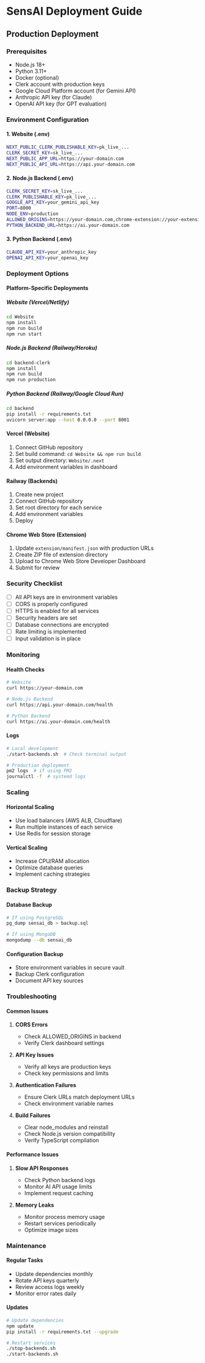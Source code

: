 # SensAI Deployment Guide

## Production Deployment

### Prerequisites

- Node.js 18+
- Python 3.11+
- Docker (optional)
- Clerk account with production keys
- Google Cloud Platform account (for Gemini API)
- Anthropic API key (for Claude)
- OpenAI API key (for GPT evaluation)

### Environment Configuration

#### 1. Website (.env)
```bash
NEXT_PUBLIC_CLERK_PUBLISHABLE_KEY=pk_live_...
CLERK_SECRET_KEY=sk_live_...
NEXT_PUBLIC_APP_URL=https://your-domain.com
NEXT_PUBLIC_API_URL=https://api.your-domain.com
```

#### 2. Node.js Backend (.env)
```bash
CLERK_SECRET_KEY=sk_live_...
CLERK_PUBLISHABLE_KEY=pk_live_...
GOOGLE_API_KEY=your_gemini_api_key
PORT=8000
NODE_ENV=production
ALLOWED_ORIGINS=https://your-domain.com,chrome-extension://your-extension-id
PYTHON_BACKEND_URL=https://ai.your-domain.com
```

#### 3. Python Backend (.env)
```bash
CLAUDE_API_KEY=your_anthropic_key
OPENAI_API_KEY=your_openai_key
```

### Deployment Options

#### Platform-Specific Deployments

##### Website (Vercel/Netlify)
```bash
cd Website
npm install
npm run build
npm run start
```

##### Node.js Backend (Railway/Heroku)
```bash
cd backend-clerk
npm install
npm run build
npm run production
```

##### Python Backend (Railway/Google Cloud Run)
```bash
cd backend
pip install -r requirements.txt
uvicorn server:app --host 0.0.0.0 --port 8001
```

#### Vercel (Website)
1. Connect GitHub repository
2. Set build command: `cd Website && npm run build`
3. Set output directory: `Website/.next`
4. Add environment variables in dashboard

#### Railway (Backends)
1. Create new project
2. Connect GitHub repository
3. Set root directory for each service
4. Add environment variables
5. Deploy

#### Chrome Web Store (Extension)
1. Update `extension/manifest.json` with production URLs
2. Create ZIP file of extension directory
3. Upload to Chrome Web Store Developer Dashboard
4. Submit for review

### Security Checklist

- [ ] All API keys are in environment variables
- [ ] CORS is properly configured
- [ ] HTTPS is enabled for all services
- [ ] Security headers are set
- [ ] Database connections are encrypted
- [ ] Rate limiting is implemented
- [ ] Input validation is in place

### Monitoring

#### Health Checks
```bash
# Website
curl https://your-domain.com

# Node.js Backend
curl https://api.your-domain.com/health

# Python Backend
curl https://ai.your-domain.com/health
```

#### Logs
```bash
# Local development
./start-backends.sh  # Check terminal output

# Production deployment
pm2 logs  # if using PM2
journalctl -f  # systemd logs
```

### Scaling

#### Horizontal Scaling
- Use load balancers (AWS ALB, Cloudflare)
- Run multiple instances of each service
- Use Redis for session storage

#### Vertical Scaling
- Increase CPU/RAM allocation
- Optimize database queries
- Implement caching strategies

### Backup Strategy

#### Database Backup
```bash
# If using PostgreSQL
pg_dump sensai_db > backup.sql

# If using MongoDB
mongodump --db sensai_db
```

#### Configuration Backup
- Store environment variables in secure vault
- Backup Clerk configuration
- Document API key sources

### Troubleshooting

#### Common Issues

1. **CORS Errors**
   - Check ALLOWED_ORIGINS in backend
   - Verify Clerk dashboard settings

2. **API Key Issues**
   - Verify all keys are production keys
   - Check key permissions and limits

3. **Authentication Failures**
   - Ensure Clerk URLs match deployment URLs
   - Check environment variable names

4. **Build Failures**
   - Clear node_modules and reinstall
   - Check Node.js version compatibility
   - Verify TypeScript compilation

#### Performance Issues

1. **Slow API Responses**
   - Check Python backend logs
   - Monitor AI API usage limits
   - Implement request caching

2. **Memory Leaks**
   - Monitor process memory usage
   - Restart services periodically
   - Optimize image sizes

### Maintenance

#### Regular Tasks
- Update dependencies monthly
- Rotate API keys quarterly
- Review access logs weekly
- Monitor error rates daily

#### Updates
```bash
# Update dependencies
npm update
pip install -r requirements.txt --upgrade

# Restart services
./stop-backends.sh
./start-backends.sh
```